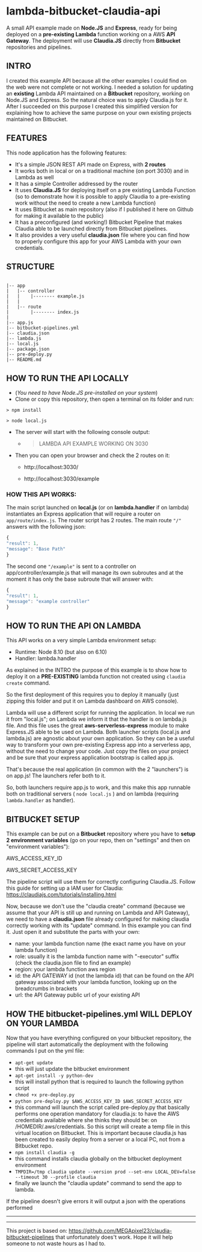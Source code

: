 # lambda-bitbucket-claudia-api
A small API example made on __Node.JS__ and __Express__, ready for being deployed on a __pre-existing Lambda__ function working on a AWS __API Gateway__. The deployment will use __Claudia.JS__ directly from __Bitbucket__ repositories and pipelines.

## INTRO
I created this example API because all the other examples I could find on the web were not complete or not working.
I needed a solution for updating an __existing__ Lambda API maintained on a __Bitbucket__ repository, working on Node.JS and Express.
So the natural choice was to apply Claudia.js for it. After I succeeded on this purpose I created this simplified version for explaining how to achieve the same purpose on your own existing projects maintained on Bitbucket.

## FEATURES
This node application has the following features:
- It's a simple JSON REST API made on Express, with __2 routes__
- It works both in local or on a traditional machine (on port 3030) and in Lambda as well
- It has a simple Controller addressed by the router
- It uses __Claudia.JS__ for deploying itself on a pre existing Lambda Function (so to demonstrate how it is possible to apply Claudia to a pre-existing work without the need to create a new Lambda function)
- It uses Bitbucket as main repository (also if I published it here on Github for making it available to the public)
- It has a preconfigured (and working!) Bitbucket Pipeline that makes Claudia able to be launched directly from Bitbucket pipelines.
- It also provides a very useful __claudia.json__ file where you can find how to properly configure this app for your AWS Lambda with your own credentials.

## STRUCTURE

```

|-- app
|   |-- controller
|   |    |-------- example.js
|   |
|   |-- route
|        |-------- index.js
|
|-- app.js
|-- bitbucket-pipelines.yml
|-- claudia.json
|-- lambda.js
|-- local.js
|-- package.json
|-- pre-deploy.py
|-- README.md

```



## HOW TO RUN THE API LOCALLY
* (_You need to have Node.JS pre-installed on your system_)
* Clone or copy this repository, then open a terminal on its folder and run:

` > npm install `

` > node local.js `

* The server will start with the following console output:

  * > LAMBDA API EXAMPLE WORKING ON 3030

* Then you can open your browser and check the 2 routes on it:

  * http://localhost:3030/

  * http://localhost:3030/example


### HOW THIS API WORKS:

The main script launched on __local.js__ (or on __lambda.handler__ if on lambda) instantiates an Express application that will require a router on `app/route/index.js`. The router script has 2 routes. The main route `"/"` answers with the following json: 

```javascript
{
"result": 1,
"message": "Base Path"
}
```

The second one `"/example"` is sent to a controller on app/controller/example.js that will manage its own subroutes and at the moment it has only the base subroute that will answer with:

```javascript
{
"result": 1,
"message": "example controller"
}
```


## HOW TO RUN THE API ON LAMBDA

This API works on a very simple Lambda environment setup:

* Runtime: Node 8.10 (but also on 6.10)
* Handler: lambda.handler

As explained in the INTRO the purpose of this example is to show how to deploy it on a __PRE-EXISTING__ lambda function not created  using ` claudia create ` command.
  
So the first deployment of this requires you to deploy it manually (just zipping this folder and put it on Lambda dashboard on AWS console).
 
Lambda will use a different script for running the application. In local we run it from "local.js"; on Lambda we inform it that the handler is on lambda.js file. And this file uses the great __aws-serverless-express__ module to make Express.JS able to be used on Lambda. Both launcher scripts (local.js and lambda.js) are agnostic about your own application. So they can be a useful way to transform  your own pre-existing Express app into a serverless app, without the need to change your code.
Just copy the files on your project and be sure that your express application bootstrap is called app.js.

That's because the real application (in common with the 2 "launchers") is on app.js! The launchers refer both to it.

So, both launchers require app.js to work, and this make this app runnable both on traditional servers ( `node local.js` ) and on lambda (requiring `lambda.handler` as handler).

## BITBUCKET SETUP

This example can be put on a __Bitbucket__ repository where you have to __setup 2 environment variables__ (go on your repo, then on "settings" and then on "environment variables"):

AWS_ACCESS_KEY_ID

AWS_SECRET_ACCESS_KEY

The pipeline script will use them for correctly configuring Claudia.JS. Follow this guide for setting up a IAM user for Claudia: https://claudiajs.com/tutorials/installing.html 

Now, because we don't use the "claudia create" command (because we assume that your API is still up and running on Lambda and API Gateway), we need to have a __claudia.json__ file already configured for making claudia correctly working with its "update" command.
In this example you can find it. Just open it and substitute the parts with your own:

* name: your lambda function name (the exact name you have on your lambda function)
* role: usually it is the lambda function name with "-executor" suffix (check the claudia.json file to find an example)
* region: your lambda function aws region
* id: the API GATEWAY id (not the lambda id) that can be found on the API gateway associated with your lambda function, looking up on the breadcrumbs in brackets
* url: the API Gateway public url of your existing API


## HOW THE bitbucket-pipelines.yml WILL DEPLOY ON YOUR LAMBDA

Now that you have everything configured on your bitbucket repository, the pipeline will start automatically the deployment with the following commands I put on the yml file:

* `apt-get update`
* this will just update the bitbucket environment
* `apt-get install -y python-dev`
* this will install python that is required to launch the following python script
* `chmod +x pre-deploy.py`
* `python pre-deploy.py $AWS_ACCESS_KEY_ID $AWS_SECRET_ACCESS_KEY`
* this command will launch the script called pre-deploy.py that basically performs one operation mandatory for claudia.js: to have the AWS credentials available where she thinks they should be: on /HOMEDIR/.aws/credentials. So this script will create a temp file in this virtual location on Bitbucket. This is important because claudia.js has been created to easily deploy from a server or a local PC, not from a Bitbucket repo. 
* `npm install claudia -g`
* this command installs claudia globally on the bitbucket deployment environment
* `TMPDIR=/tmp claudia update --version prod --set-env LOCAL_DEV=false --timeout 30 --profile claudia`
* finally we launch the "claudia update" command to send the app to lambda.

If the pipeline doesn't give errors it will output a json with the operations performed 

---------------------------------------------
---------------------------------------------

This project is based on: https://github.com/MEGApixel23/claudia-bitbucket-pipelines that unfortunately does't work.
Hope it will help someone to not waste hours as I had to.




